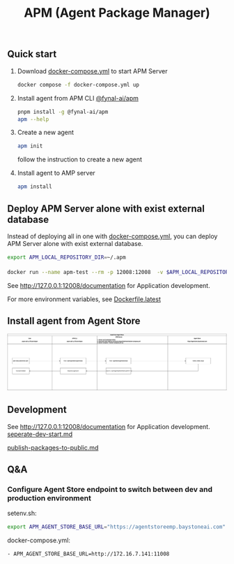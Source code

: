 <div align="center">
	<h1>APM (Agent Package Manager)
</h1>
</div>

<br>

## Quick start

1. Download [docker-compose.yml](./docker-compose.yml) to start APM Server
   ```sh
   docker compose -f docker-compose.yml up
   ```
2. Install agent from APM CLI [@fynal-ai/apm](https://www.npmjs.com/package/@fynal-ai/apm)
   ```sh
   pnpm install -g @fynal-ai/apm
   apm --help
   ```
3. Create a new agent

   ```sh
   apm init
   ```

   follow the instruction to create a new agent

4. Install agent to AMP server
   ```sh
   apm install
   ```

## Deploy APM Server alone with exist external database

Instead of deploying all in one with [docker-compose.yml](./docker-compose.yml), you can deploy APM
Server alone with exist external database.

```sh
export APM_LOCAL_REPOSITORY_DIR=~/.apm

docker run --name apm-test --rm -p 12008:12008  -v $APM_LOCAL_REPOSITORY_DIR:/app/.apm -e MONGO_CONNECTION_STRING=<MONGO_CONNECTION_STRING> -e REDIS_CONNECTION_STRING=<REDIS_CONNECTION_STRING> fynalai/apm:latest
```

See http://127.0.0.1:12008/documentation for Application development.

For more environment variables, see [Dockerfile.latest](./Dockerfile.latest)

## Install agent from Agent Store

<div align="center">
	<img src="frt/static/images/AgentFlow-Install agent from Agent Store.drawio.png" alt="APM" />
</div>

## Development

See http://127.0.0.1:12008/documentation for Application development.
[seperate-dev-start.md](./docs/seperate-dev-start.md)

[publish-packages-to-public.md](./docs/publish-packages-to-public.md)

## Q&A

### Configure Agent Store endpoint to switch between dev and production environment

setenv.sh:

```sh
export APM_AGENT_STORE_BASE_URL="https://agentstoreemp.baystoneai.com"
```

docker-compose.yml:

```
- APM_AGENT_STORE_BASE_URL=http://172.16.7.141:11008
```
